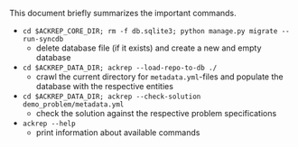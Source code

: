 This document briefly summarizes the important commands.


- `cd $ACKREP_CORE_DIR; rm -f db.sqlite3; python manage.py migrate --run-syncdb`
    - delete database file (if it exists) and create a new and empty database
- `cd $ACKREP_DATA_DIR; ackrep --load-repo-to-db ./`
    - crawl the current directory for `metadata.yml`-files and populate the database with the respective entities
- `cd $ACKREP_DATA_DIR; ackrep --check-solution demo_problem/metadata.yml`
    - check the solution against the respective problem specifications
- `ackrep --help`
    - print information about available commands
